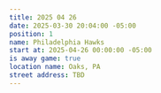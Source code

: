 ```yaml
---
title: 2025 04 26
date: 2025-03-30 20:04:00 -05:00
position: 1
name: Philadelphia Hawks
start at: 2025-04-26 00:00:00 -05:00
is away game: true
location name: Oaks, PA
street address: TBD
---
```


